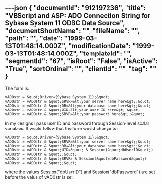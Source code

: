 ---json
{
  "documentId": "912197236",
  "title": "VBScript and ASP: ADO Connection String for Sybase System 11 ODBC Data Source",
  "documentShortName": "",
  "fileName": "",
  "path": "",
  "date": "1999-03-13T01:48:14.000Z",
  "modificationDate": "1999-03-13T01:48:14.000Z",
  "templateId": "",
  "segmentId": "67",
  "isRoot": "False",
  "isActive": "True",
  "sortOrdinal": "",
  "clientId": "",
  "tag": ""
}
---

The form is:

    vADOstr = &quot;Driver={Sybase System 11};&quot;
    vADOstr = vADOstr & &quot;SRVR=&lt;your server name here&gt;;&quot;
    vADOstr = vADOstr & &quot;DB=&lt;your database name here&gt;;&quot;
    vADOstr = vADOstr & &quot;UID=&lt;your user ID here&gt;;&quot;
    vADOstr = vADOstr & &quot;SRVR=&lt;your password here&gt;;&quot;

In my designs I pass user ID and password through Session-level scalar variables. It would follow that the form would change to:

    vADOstr = &quot;Driver={Sybase System 11};&quot;
    vADOstr = vADOstr & &quot;SRVR=&lt;your server name here&gt;;&quot;
    vADOstr = vADOstr & &quot;DB=&lt;your database name here&gt;;&quot;
    vADOstr = vADOstr & &quot;UID=&quot; & Session(&quot;dbUserID&quot;)
    vADOstr = vADOstr & &quot;;&quot;
    vADOstr = vADOstr & &quot;SRVR= & Session(&quot;dbPassword&quot;)
    vADOstr = vADOstr & &quot;;&quot;

where the values Session(&quot;dbUserID&quot;) and Session(&quot;dbPassword&quot;) are set before the value of vADOstr is set.
